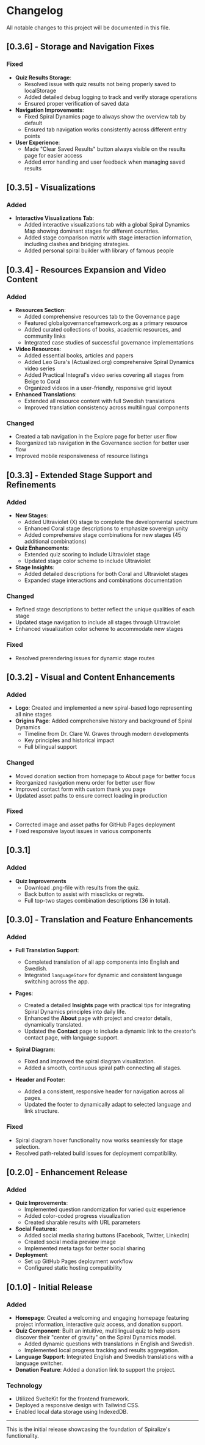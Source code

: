 # Changelog

All notable changes to this project will be documented in this file.

## [0.3.6] - Storage and Navigation Fixes

### Fixed
- **Quiz Results Storage**:
  - Resolved issue with quiz results not being properly saved to localStorage
  - Added detailed debug logging to track and verify storage operations
  - Ensured proper verification of saved data
- **Navigation Improvements**:
  - Fixed Spiral Dynamics page to always show the overview tab by default
  - Ensured tab navigation works consistently across different entry points
- **User Experience**:
  - Made "Clear Saved Results" button always visible on the results page for easier access
  - Added error handling and user feedback when managing saved results

## [0.3.5] - Visualizations

### Added
- **Interactive Visualizations Tab**:
  - Added interactive visualizations tab with a global Spiral Dynamics Map showing dominant stages for different countries.
  - Added stage comparison matrix with stage interaction information, including clashes and bridging strategies.
  - Added personal spiral builder with library of famous people

## [0.3.4] - Resources Expansion and Video Content

### Added
- **Resources Section**:
  - Added comprehensive resources tab to the Governance page
  - Featured globalgovernanceframework.org as a primary resource
  - Added curated collections of books, academic resources, and community links
  - Integrated case studies of successful governance implementations
- **Video Resources**:
  - Added essential books, articles and papers
  - Added Leo Gura's (Actualized.org) comprehensive Spiral Dynamics video series
  - Added Practical Integral's video series covering all stages from Beige to Coral
  - Organized videos in a user-friendly, responsive grid layout
- **Enhanced Translations**:
  - Extended all resource content with full Swedish translations
  - Improved translation consistency across multilingual components

### Changed
- Created a tab navigation in the Explore page for better user flow
- Reorganized tab navigation in the Governance section for better user flow
- Improved mobile responsiveness of resource listings

## [0.3.3] - Extended Stage Support and Refinements

### Added
- **New Stages**:
  - Added Ultraviolet (X) stage to complete the developmental spectrum
  - Enhanced Coral stage descriptions to emphasize sovereign unity
  - Added comprehensive stage combinations for new stages (45 additional combinations)
- **Quiz Enhancements**:
  - Extended quiz scoring to include Ultraviolet stage
  - Updated stage color scheme to include Ultraviolet
- **Stage Insights**:
  - Added detailed descriptions for both Coral and Ultraviolet stages
  - Expanded stage interactions and combinations documentation

### Changed
- Refined stage descriptions to better reflect the unique qualities of each stage
- Updated stage navigation to include all stages through Ultraviolet
- Enhanced visualization color scheme to accommodate new stages

### Fixed
- Resolved prerendering issues for dynamic stage routes

## [0.3.2] - Visual and Content Enhancements

### Added
- **Logo**: Created and implemented a new spiral-based logo representing all nine stages
- **Origins Page**: Added comprehensive history and background of Spiral Dynamics
  - Timeline from Dr. Clare W. Graves through modern developments
  - Key principles and historical impact
  - Full bilingual support

### Changed
- Moved donation section from homepage to About page for better focus
- Reorganized navigation menu order for better user flow
- Improved contact form with custom thank you page
- Updated asset paths to ensure correct loading in production

### Fixed
- Corrected image and asset paths for GitHub Pages deployment
- Fixed responsive layout issues in various components

## [0.3.1]

### Added

- **Quiz Improvements**
  - Download .png-file with results from the quiz.
  - Back button to assist with missclicks or regrets.
  - Full top-two stages combination descriptions (36 in total).

## [0.3.0] - Translation and Feature Enhancements

### Added
- **Full Translation Support**:
  - Completed translation of all app components into English and Swedish.
  - Integrated `languageStore` for dynamic and consistent language switching across the app.

- **Pages**:
  - Created a detailed **Insights** page with practical tips for integrating Spiral Dynamics principles into daily life.
  - Enhanced the **About** page with project and creator details, dynamically translated.
  - Updated the **Contact** page to include a dynamic link to the creator's contact page, with language support.

- **Spiral Diagram**:
  - Fixed and improved the spiral diagram visualization.
  - Added a smooth, continuous spiral path connecting all stages.

- **Header and Footer**:
  - Added a consistent, responsive header for navigation across all pages.
  - Updated the footer to dynamically adapt to selected language and link structure.

### Fixed
- Spiral diagram hover functionality now works seamlessly for stage selection.
- Resolved path-related build issues for deployment compatibility.

## [0.2.0] - Enhancement Release

### Added
- **Quiz Improvements**:
  - Implemented question randomization for varied quiz experience
  - Added color-coded progress visualization
  - Created sharable results with URL parameters
- **Social Features**:
  - Added social media sharing buttons (Facebook, Twitter, LinkedIn)
  - Created social media preview image
  - Implemented meta tags for better social sharing
- **Deployment**:
  - Set up GitHub Pages deployment workflow
  - Configured static hosting compatibility

## [0.1.0] - Initial Release

### Added
- **Homepage**: Created a welcoming and engaging homepage featuring project information, interactive quiz access, and donation support.
- **Quiz Component**: Built an intuitive, multilingual quiz to help users discover their "center of gravity" on the Spiral Dynamics model.
  - Added dynamic questions with translations in English and Swedish.
  - Implemented local progress tracking and results aggregation.
- **Language Support**: Integrated English and Swedish translations with a language switcher.
- **Donation Feature**: Added a donation link to support the project.

### Technology
- Utilized SvelteKit for the frontend framework.
- Deployed a responsive design with Tailwind CSS.
- Enabled local data storage using IndexedDB.

---

This is the initial release showcasing the foundation of Spiralize's functionality.
